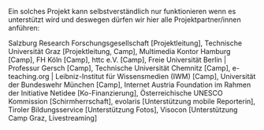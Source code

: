 Ein solches Projekt kann selbstverständlich nur funktionieren wenn es unterstützt wird und deswegen dürfen wir hier alle Projektpartner/innen anführen:

Salzburg Research Forschungsgesellschaft \[Projektleitung], Technische Universität Graz \[Projektleitung, Camp], Multimedia Kontor Hamburg \[Camp], FH Köln \[Camp], httc e.V. \[Camp], Freie Universität Berlin | Professur Gersch \[Camp], Technische Universität Chemnitz \[Camp], e-teaching.org | Leibniz-Institut für Wissensmedien (IWM) \[Camp], Universität der Bundeswehr München \[Camp], Internet Austria Foundation im Rahmen der Initiative Netidee \[Ko-Finanzierung], Österreichische UNESCO Kommission \[Schirmherrschaft], evolaris \[Unterstützung mobile Reporterin], Tiroler Bildungsservice \[Unterstützung Fotos], Visocon \[Unterstützung Camp Graz, Livestreaming]
